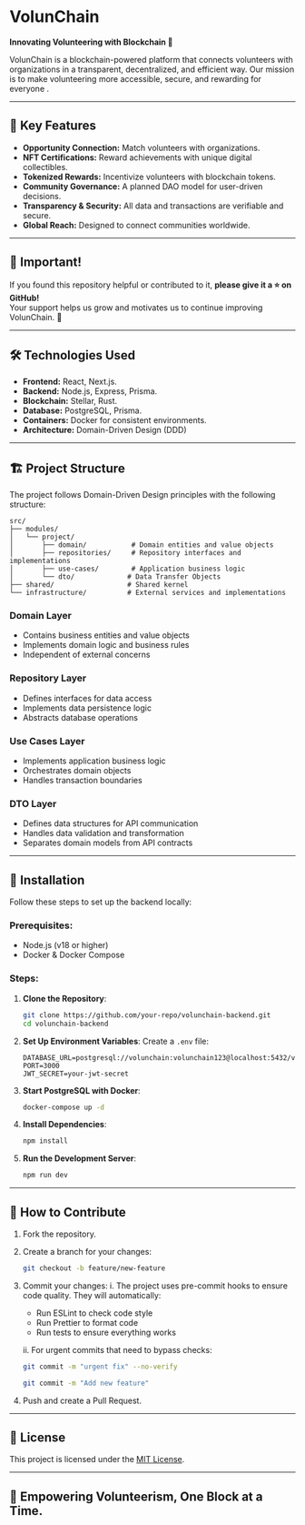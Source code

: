 # VolunChain

**Innovating Volunteering with Blockchain 🚀**

VolunChain is a blockchain-powered platform that connects volunteers with organizations in a transparent, decentralized, and efficient way. Our mission is to make volunteering more accessible, secure, and rewarding for everyone .

---

## 🌟 Key Features

- **Opportunity Connection:** Match volunteers with organizations.
- **NFT Certifications:** Reward achievements with unique digital collectibles.
- **Tokenized Rewards:** Incentivize volunteers with blockchain tokens.
- **Community Governance:** A planned DAO model for user-driven decisions.
- **Transparency & Security:** All data and transactions are verifiable and secure.
- **Global Reach:** Designed to connect communities worldwide.

---

## 🌟 **Important!**

If you found this repository helpful or contributed to it, **please give it a ⭐ on GitHub!**  
Your support helps us grow and motivates us to continue improving VolunChain. 🙌

---

## 🛠️ Technologies Used

- **Frontend:** React, Next.js.
- **Backend:** Node.js, Express, Prisma.
- **Blockchain:** Stellar, Rust.
- **Database:** PostgreSQL, Prisma.
- **Containers:** Docker for consistent environments.
- **Architecture:** Domain-Driven Design (DDD)

---

## 🏗️ Project Structure

The project follows Domain-Driven Design principles with the following structure:

```
src/
├── modules/
│   └── project/
│       ├── domain/           # Domain entities and value objects
│       ├── repositories/     # Repository interfaces and implementations
│       ├── use-cases/        # Application business logic
│       └── dto/             # Data Transfer Objects
├── shared/                  # Shared kernel
└── infrastructure/          # External services and implementations
```

### Domain Layer
- Contains business entities and value objects
- Implements domain logic and business rules
- Independent of external concerns

### Repository Layer
- Defines interfaces for data access
- Implements data persistence logic
- Abstracts database operations

### Use Cases Layer
- Implements application business logic
- Orchestrates domain objects
- Handles transaction boundaries

### DTO Layer
- Defines data structures for API communication
- Handles data validation and transformation
- Separates domain models from API contracts

---

## 🚀 Installation

Follow these steps to set up the backend locally:

### Prerequisites:

- Node.js (v18 or higher)
- Docker & Docker Compose

### Steps:

1. **Clone the Repository**:

   ```bash
   git clone https://github.com/your-repo/volunchain-backend.git
   cd volunchain-backend
   ```

2. **Set Up Environment Variables**:
   Create a `.env` file:

   ```env
   DATABASE_URL=postgresql://volunchain:volunchain123@localhost:5432/volunchain
   PORT=3000
   JWT_SECRET=your-jwt-secret
   ```

3. **Start PostgreSQL with Docker**:

   ```bash
   docker-compose up -d
   ```

4. **Install Dependencies**:

   ```bash
   npm install
   ```

5. **Run the Development Server**:
   ```bash
   npm run dev
   ```

---

## 🤝 How to Contribute

1. Fork the repository.
2. Create a branch for your changes:
   ```bash
   git checkout -b feature/new-feature
   ```
3. Commit your changes:
   i. The project uses pre-commit hooks to ensure code quality. They will automatically:

   - Run ESLint to check code style
   - Run Prettier to format code
   - Run tests to ensure everything works

   ii. For urgent commits that need to bypass checks:

   ```bash
   git commit -m "urgent fix" --no-verify
   ```

   ```bash
   git commit -m "Add new feature"
   ```

4. Push and create a Pull Request.

---

## 📄 License

This project is licensed under the [MIT License](./LICENSE).

---

## 🎉 Empowering Volunteerism, One Block at a Time.
